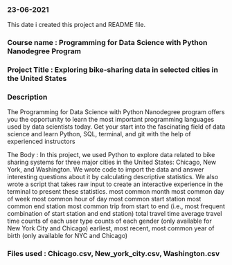 
### 23-06-2021
This date i created this project and README file.

### Course name : Programming for Data Science with Python Nanodegree Program

### Project Title : Exploring bike-sharing data in selected cities in the United States

### Description
The Programming for Data Science with Python Nanodegree program offers you the opportunity to learn the most important programming languages used by data scientists today. Get your start into the fascinating field of data science and learn Python, SQL, terminal, and git with the help of experienced instructors

The Body : In this project, we used Python to explore data related to bike sharing systems for three major cities in the United States: Chicago, New York, and Washington. We wrote code to import the data and answer interesting questions about it by calculating descriptive statistics. We also wrote a script that takes raw input to create an interactive experience in the terminal to present these statistics. most common month most common day of week most common hour of day most common start station most common end station most common trip from start to end (i.e., most frequent combination of start station and end station) total travel time average travel time counts of each user type counts of each gender (only available for New York City and Chicago) earliest, most recent, most common year of birth (only available for NYC and Chicago)

### Files used : Chicago.csv, New_york_city.csv, Washington.csv




